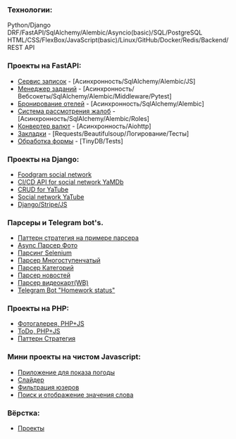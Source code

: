 ### Технологии:
Python/Django DRF/FastAPI/SqlAlchemy/Alembic/Asyncio(basic)/SQL/PostgreSQL
HTML/CSS/FlexBox/JavaScript(basic)/Linux/GitHub/Docker/Redis/Backend/REST API

### Проекты на FastAPI:
- [Сервис записок](https://github.com/methodologyCode/notes_fastapi) - [Асинхронность/SqlAlchemy/Alembic/JS]
- [Менеджер заданий](https://github.com/methodologyCode/task_fastapi) - [Асинхронность/Вебсокеты/SqlAlchemy/Alembic/Middleware/Pytest]
- [Бронирование отелей](https://github.com/methodologyCode/hotels_fastapi) - [Асинхронность/SqlAlchemy/Alembic]
- [Система рассмотрения жалоб](https://github.com/methodologyCode/system_fastapi) - [Асинхронность/SqlAlchemy/Alembic/Roles]
- [Конвертер валют](https://github.com/methodologyCode/exchange_fastapi) - [Асинхронность/Aiohttp]
- [Закладки](https://github.com/methodologyCode/bookmarks_fastapi) - [Requests/Beautifulsoup/Логирование/Тесты]
- [Обработка формы](https://github.com/methodologyCode/form_test_fastapi) - [TinyDB/Tests]

### Проекты на Django:
- [Foodgram social network](https://github.com/methodologyCode/foodgram-project-react)
- [CI/CD API for social network YaMDb](https://github.com/methodologyCode/yamdb_final)
- [CRUD for YaTube](https://github.com/methodologyCode/api_final_yatube)
- [Social network YaTube](https://github.com/methodologyCode/hw05_final)
- [Django/Stripe/JS](https://github.com/methodologyCode/stripe_django)

### Парсеры и Telegram bot's.
- [Паттерн стратегия на примере парсера](https://github.com/methodologyCode/pyth_strategy)
- [Async Парсер Фото](https://github.com/methodologyCode/photos_parsing)
- [Парсинг Selenium](https://github.com/methodologyCode/selenium_parsing)
- [Парсер Многоступенчатый](https://github.com/methodologyCode/parsing_regions)
- [Парсер Категорий](https://github.com/methodologyCode/parsing_landing)
- [Парсер новостей](https://github.com/methodologyCode/parser_news)
- [Парсер видеокарт(WB)](https://github.com/methodologyCode/parser_wb_videocard)
- [Telegram Bot "Homework status"](https://github.com/methodologyCode/homework_bot)

### Проекты на PHP:
- [Фотогалерея, PHP+JS](https://github.com/methodologyCode/php_gallery)
- [ToDo, PHP+JS](https://github.com/methodologyCode/php_todo)
- [Паттерн Стратегия](https://github.com/methodologyCode/php_weather_strategy)

### Мини проекты на чистом Javascript:
- [Приложение для показа погоды](https://github.com/methodologyCode/weather_js)
- [Слайдер](https://github.com/methodologyCode/slider_js)
- [Фильтрация юзеров](https://github.com/methodologyCode/filter_js)
- [Поиск и отображение значения слова](https://github.com/methodologyCode/search_word)

### Вёрстка:
- [Проекты](https://github.com/methodologyCode/layout)
